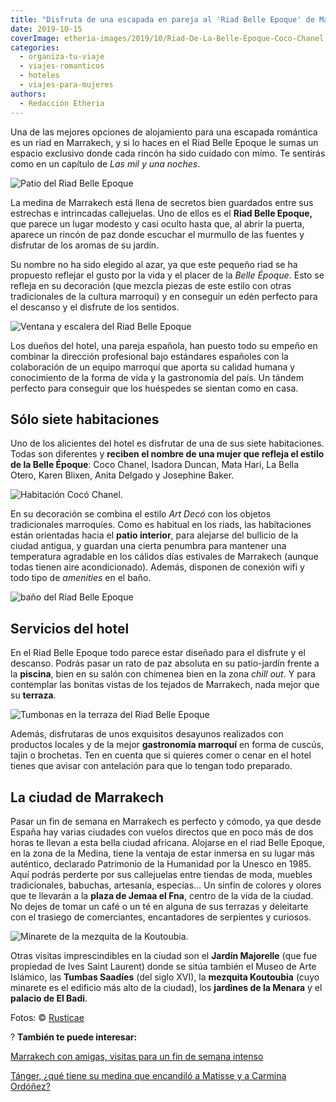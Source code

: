 ```yaml
---
title: "Disfruta de una escapada en pareja al 'Riad Belle Epoque' de Marrakech"
date: 2019-10-15
coverImage: etheria-images/2019/10/Riad-De-La-Belle-Epoque-Coco-Chanel.jpg
categories: 
  - organiza-tu-viaje
  - viajes-romanticos
  - hoteles
  - viajes-para-mujeres
authors: 
  - Redacción Etheria
---
```


Una de las mejores opciones de alojamiento para una escapada romántica es un riad en 
Marrakech, y si lo haces en el Riad Belle Epoque le sumas un espacio exclusivo donde 
cada rincón ha sido cuidado con mimo. Te sentirás como en un capítulo de _Las mil y una 
noches_. 

![Patio del Riad Belle Epoque](etheria-images/2019/10/Riad-De-La-Belle-Epoque-patio-900x599.jpg "Patio interior del Riad Belle Epoque.")

La medina de Marrakech está llena de secretos bien guardados entre sus estrechas e 
intrincadas callejuelas. Uno de ellos es el **Riad Belle Epoque,** que parece un lugar 
modesto y casi oculto hasta que, al abrir la puerta, aparece un rincón de paz donde 
escuchar el murmullo de las fuentes y disfrutar de los aromas de su jardín. 

Su nombre no ha sido elegido al azar, ya que este pequeño riad se ha propuesto reflejar 
el gusto por la vida y el placer de la _Belle Époque_. Esto se refleja en su decoración 
(que mezcla piezas de este estilo con otras tradicionales de la cultura marroquí) y en 
conseguir un edén perfecto para el descanso y el disfrute de los sentidos. 

![Ventana y escalera del Riad Belle Epoque](etheria-images/2019/10/Riad-De-La-Belle-Epoque-decoracion-900x659.jpg "Detalles de decoración del Riad Belle Epoque.")

Los dueños del hotel, una pareja española, han puesto todo su empeño en combinar la 
dirección profesional bajo estándares españoles con la colaboración de un equipo 
marroquí que aporta su calidad humana y conocimiento de la forma de vida y la 
gastronomía del país. Un tándem perfecto para conseguir que los huéspedes se sientan 
como en casa. 

## Sólo siete habitaciones

Uno de los alicientes del hotel es disfrutar de una de sus siete habitaciones. Todas son 
diferentes y **reciben el nombre de una mujer que refleja el estilo de la Belle 
Époque**: Coco Chanel, Isadora Duncan, Mata Hari, La Bella Otero, Karen Blixen, Anita 
Delgado y Josephine Baker. 

![Habitación Cocó Chanel.](etheria-images/2019/10/Riad-De-La-Belle-Epoque-Coco-Chanel-900x599.jpg "Habitación Cocó Chanel.")

En su decoración se combina el estilo _Art Decó_ con los objetos tradicionales 
marroquíes. Como es habitual en los riads, las habitaciones están orientadas hacia el 
**patio interior**, para alejarse del bullicio de la ciudad antigua, y guardan una 
cierta penumbra para mantener una temperatura agradable en los cálidos días estivales de 
Marrakech (aunque todas tienen aire acondicionado). Además, disponen de conexión wifi y 
todo tipo de _amenities_ en el baño. 

![baño del Riad Belle Epoque](etheria-images/2019/10/Riad-De-La-Belle-Epoque-bano-900x599.jpg "Decoración marroquí en uno de los baños.")

## Servicios del hotel

En el Riad Belle Epoque todo parece estar diseñado para el disfrute y el descanso. 
Podrás pasar un rato de paz absoluta en su patio-jardín frente a la **piscina**, bien en 
su salón con chimenea bien en la zona _chill out_. Y para contemplar las bonitas vistas 
de los tejados de Marrakech, nada mejor que su **terraza**. 

![Tumbonas en la terraza del Riad Belle Epoque](etheria-images/2019/10/Riad-De-La-Belle-Epoque-terraza-900x599.jpg "Terraza del Riad.")

Además, disfrutaras de unos exquisitos desayunos realizados con productos locales y de 
la mejor **gastronomía marroquí** en forma de cuscús, tajin o brochetas. Ten en cuenta 
que si quieres comer o cenar en el hotel tienes que avisar con antelación para que lo 
tengan todo preparado. 

## La ciudad de Marrakech

Pasar un fin de semana en Marrakech es perfecto y cómodo, ya que desde España hay varias 
ciudades con vuelos directos que en poco más de dos horas te llevan a esta bella ciudad 
africana. Alojarse en el riad Belle Epoque, en la zona de la Medina, tiene la ventaja de 
estar inmersa en su lugar más auténtico, declarado Patrimonio de la Humanidad por la 
Unesco en 1985. Aquí podrás perderte por sus callejuelas entre tiendas de moda, muebles 
tradicionales, babuchas, artesanía, especias… Un sinfín de colores y olores que te 
llevarán a la **plaza de Jemaa el Fna**, centro de la vida de la ciudad. No dejes de 
tomar un café o un té en alguna de sus terrazas y deleitarte con el trasiego de 
comerciantes, encantadores de serpientes y curiosos. 

![Minarete de la mezquita de la Koutoubia.](etheria-images/2019/10/Riad-de-la-belle-epoque-koutoubia-900x600.jpg "Minarete de la mezquita de la Koutoubia.")

Otras visitas imprescindibles en la ciudad son el **Jardín Majorelle** (que fue 
propiedad de Ives Saint Laurent) donde se sitúa también el Museo de Arte Islámico, las 
**Tumbas Saadíes** (del siglo XVI), la **mezquita Koutoubia** (cuyo minarete es el 
edificio más alto de la ciudad), los **jardines de la Menara** y el **palacio de El 
Badi**. 

Fotos: © [Rusticae](https://www.rusticae.es/hotel/riad-belle-epoque-10199) 

? **También te puede interesar:** 

[Marrakech con amigas, visitas para un fin de semana 
intenso](https://etheriamagazine.com/2018/12/27/viaje-de-amigas-a-marrakech/) 

[](https://etheriamagazine.com/2022/08/16/que-ver-tanger-con-amigas/)[Tánger, ¿qué tiene 
su medina que encandiló a Matisse y a Carmina 
Ordóñez?](https://etheriamagazine.com/2022/08/16/que-ver-tanger-con-amigas/)
